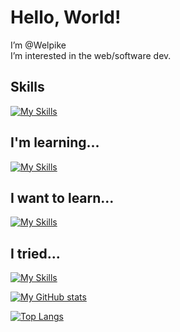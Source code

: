 # Hello, World!

I’m @Welpike  
I’m interested in the web/software dev.

## Skills
[![My Skills](https://skillicons.dev/icons?i=python,django,html,css,js,php,git,github)](https://skillicons.dev)

## I'm learning...
[![My Skills](https://skillicons.dev/icons?i=svelte,nodejs,adonis,ts,laravel,cpp)](https://skillicons.dev)

## I want to learn...
[![My Skills](https://skillicons.dev/icons?i=alpinejs,ruby,symfony,docker,githubactions,gitlab)](https://skillicons.dev)

## I tried...
[![My Skills](https://skillicons.dev/icons?i=go,rust,java,kotlin)](https://skillicons.dev)

[![My GitHub stats](https://github-readme-stats.vercel.app/api?username=Welpike&show_icons=true&theme=radical)](https://github.com/Welpike)

[![Top Langs](https://github-readme-stats.vercel.app/api/top-langs/?username=Welpike&hide=html,makefile&layout=compact)](https://github.com/Welpike)

